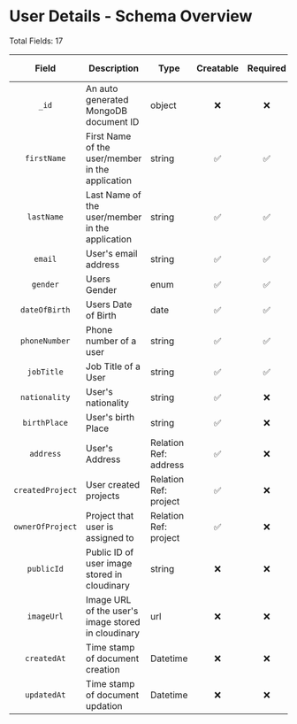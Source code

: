 # User Details - Schema Overview

Total Fields: 17

| Field | Description | Type | Creatable | Required | Unique | Min Length | Max Length
| :-: | --- | --- | :-: | :-: | :-: | :-: | :-: |
| `_id` | An auto generated MongoDB document ID | object | :x: | :x: | :white_check_mark: | `auto` | `auto`
| `firstName` | First Name of the user/member in the application | string | :white_check_mark: | :white_check_mark: | :x: | `1` | `32`
| `lastName` | Last Name of the user/member in the application | string | :white_check_mark: | :white_check_mark: | :x: | `1` | `32`
| `email` | User's email address | string | :white_check_mark: | :white_check_mark: | :white_check_mark: | `auto` | `auto`
| `gender` | Users Gender | enum | :white_check_mark: | :white_check_mark: | :x: | `4` | `6` 
| `dateOfBirth` | Users Date of Birth | date | :white_check_mark: | :white_check_mark: | :x: | `auto` | `auto`
| `phoneNumber` | Phone number of a user | string | :white_check_mark: | :white_check_mark: | :white_check_mark: | `10` | `10`
| `jobTitle` | Job Title of a User | string | :white_check_mark: | :white_check_mark: | :x: | `1` | `32`
| `nationality` | User's nationality | string | :white_check_mark: | :x: | :x: | `1` | `32`
| `birthPlace` | User's birth Place | string | :white_check_mark: | :x: | :x: | `1` | `32`
| `address` | User's Address | Relation Ref: address | :white_check_mark: | :x: | :white_check_mark: | `auto` | `auto`
| `createdProject` | User created projects | Relation Ref: project | :white_check_mark: | :x: | :white_check_mark: | `auto` | `auto`
| `ownerOfProject` | Project that user is assigned to | Relation Ref: project | :white_check_mark: | :x: | :x: | `auto` | `auto`
| `publicId` | Public ID of user image stored in cloudinary | string | :x: | :x: | :white_check_mark: | `auto` | `auto`
| `imageUrl` | Image URL of the user's image stored in cloudinary | url | :x: | :x: | :white_check_mark: | `auto` | `auto`
| `createdAt` | Time stamp of document creation | Datetime | :x: | :x: | :x: | `auto` | `auto`
| `updatedAt` | Time stamp of document updation | Datetime | :x: | :x: | :x: | `auto` | `auto`